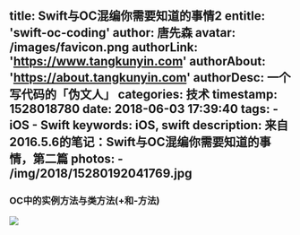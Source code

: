 title: Swift与OC混编你需要知道的事情2
entitle: 'swift-oc-coding'
author: 唐先森
avatar: /images/favicon.png
authorLink: 'https://www.tangkunyin.com'
authorAbout: 'https://about.tangkunyin.com'
authorDesc: 一个写代码的「伪文人」
categories: 技术
timestamp: 1528018780
date: 2018-06-03 17:39:40
tags:
    - iOS
    - Swift
keywords: iOS, swift
description: 来自2016.5.6的笔记：Swift与OC混编你需要知道的事情，第二篇
photos:
    - /img/2018/15280192041769.jpg
---

### OC中的实例方法与类方法(+和-方法)

![](/img/2018/15280192041769.jpg)



